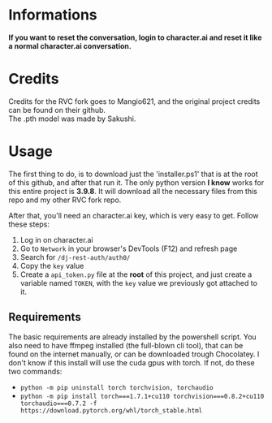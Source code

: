 # Informations

**If you want to reset the conversation, login to character.ai and reset it like a normal character.ai conversation.**

# Credits

Credits for the RVC fork goes to Mangio621, and the original project credits can be found on their github.  
The .pth model was made by Sakushi.

# Usage

The first thing to do, is to download just the 'installer.ps1' that is at the root of this github, and after that run it. The only python version **I know** works for this entire project is **3.9.8**. It will download all the necessary files from this repo and my other RVC fork repo.

After that, you'll need an character.ai key, which is very easy to get. Follow these steps: 
1. Log in on character.ai
2. Go to `Network` in your browser's DevTools (F12) and refresh page
3. Search for `/dj-rest-auth/auth0/`
4. Copy the `key` value
5. Create a `api_token.py` file at the **root** of this project, and just create a variable named `TOKEN`, with the `key` value we previously got attached to it.

## Requirements

The basic requirements are already installed by the powershell script. You also need to have ffmpeg installed (the full-blown cli tool), that can be found on the internet manually, or can be downloaded trough Chocolatey.
I don't know if this install will use the cuda gpus with torch. If not, do these two commands:
- `python -m pip uninstall torch torchvision, torchaudio`
- `python -m pip install torch===1.7.1+cu110 torchvision===0.8.2+cu110 torchaudio===0.7.2 -f https://download.pytorch.org/whl/torch_stable.html`
